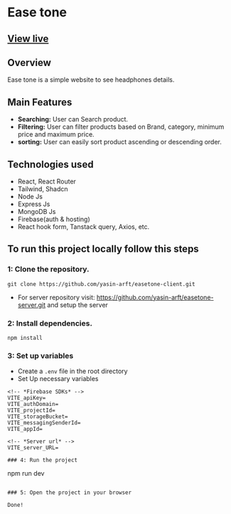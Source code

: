 # Ease tone

[View live](https://ease-tone.web.app)
-
## Overview
Ease tone is a simple website to see headphones details.

## Main Features
- **Searching:** User can Search product.
- **Filtering:** User can filter products based on Brand, category, minimum price and maximum price.
- **sorting:** User can easily sort product ascending or descending order.

## Technologies used
- React, React Router
- Tailwind, Shadcn
- Node Js
- Express Js
- MongoDB Js
- Firebase(auth & hosting)
- React hook form, Tanstack query, Axios, etc.

## To run this project locally follow this steps

### 1: Clone the repository.
```
git clone https://github.com/yasin-arft/easetone-client.git
```
- For server repository visit: https://github.com/yasin-arft/easetone-server.git and setup the server

### 2: Install dependencies.
```
npm install
```
### 3: Set up variables
- Create a `.env` file in the root directory
- Set Up necessary variables

```
<!-- *Firebase SDKs* -->
VITE_apiKey=
VITE_authDomain=
VITE_projectId=
VITE_storageBucket=
VITE_messagingSenderId=
VITE_appId=

<!-- *Server url* -->
VITE_server_URL=

### 4: Run the project
```
npm run dev
```

### 5: Open the project in your browser

Done!